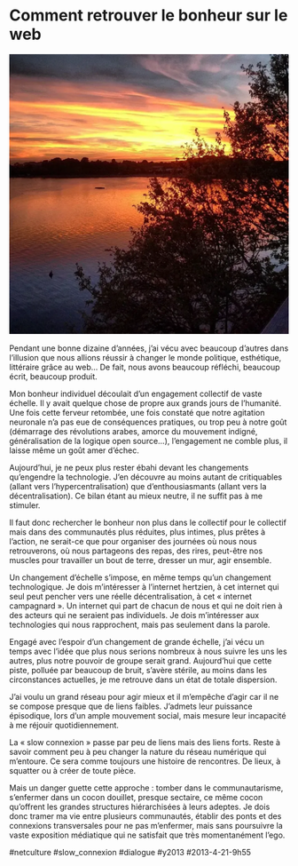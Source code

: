 # Comment retrouver le bonheur sur le web

![](_i/9ec3e016a78e11e2ab5722000aa821d3_71.webp)

Pendant une bonne dizaine d’années, j’ai vécu avec beaucoup d’autres dans l’illusion que nous allions réussir à changer le monde politique, esthétique, littéraire grâce au web… De fait, nous avons beaucoup réfléchi, beaucoup écrit, beaucoup produit.

Mon bonheur individuel découlait d’un engagement collectif de vaste échelle. Il y avait quelque chose de propre aux grands jours de l’humanité. Une fois cette ferveur retombée, une fois constaté que notre agitation neuronale n’a pas eue de conséquences pratiques, ou trop peu à notre goût (démarrage des révolutions arabes, amorce du mouvement indigné, généralisation de la logique open source…), l’engagement ne comble plus, il laisse même un goût amer d’échec.

Aujourd’hui, je ne peux plus rester ébahi devant les changements qu’engendre la technologie. J’en découvre au moins autant de critiquables (allant vers l’hypercentralisation) que d’enthousiasmants (allant vers la décentralisation). Ce bilan étant au mieux neutre, il ne suffit pas à me stimuler.

Il faut donc rechercher le bonheur non plus dans le collectif pour le collectif mais dans des communautés plus réduites, plus intimes, plus prêtes à l’action, ne serait-ce que pour organiser des journées où nous nous retrouverons, où nous partageons des repas, des rires, peut-être nos muscles pour travailler un bout de terre, dresser un mur, agir ensemble.

Un changement d’échelle s’impose, en même temps qu’un changement technologique. Je dois m’intéresser à l’internet hertzien, à cet internet qui seul peut pencher vers une réelle décentralisation, à cet « internet campagnard ». Un internet qui part de chacun de nous et qui ne doit rien à des acteurs qui ne seraient pas individuels. Je dois m’intéresser aux technologies qui nous rapprochent, mais pas seulement dans la parole.

Engagé avec l’espoir d’un changement de grande échelle, j’ai vécu un temps avec l’idée que plus nous serions nombreux à nous suivre les uns les autres, plus notre pouvoir de groupe serait grand. Aujourd’hui que cette piste, polluée par beaucoup de bruit, s’avère stérile, au moins dans les circonstances actuelles, je me retrouve dans un état de totale dispersion.

J’ai voulu un grand réseau pour agir mieux et il m’empêche d’agir car il ne se compose presque que de liens faibles. J’admets leur puissance épisodique, lors d’un ample mouvement social, mais mesure leur incapacité à me réjouir quotidiennement.

La « slow connexion » passe par peu de liens mais des liens forts. Reste à savoir comment peu à peu changer la nature du réseau numérique qui m’entoure. Ce sera comme toujours une histoire de rencontres. De lieux, à squatter ou à créer de toute pièce.

Mais un danger guette cette approche : tomber dans le communautarisme, s’enfermer dans un cocon douillet, presque sectaire, ce même cocon qu’offrent les grandes structures hiérarchisées à leurs adeptes. Je dois donc tramer ma vie entre plusieurs communautés, établir des ponts et des connexions transversales pour ne pas m’enfermer, mais sans poursuivre la vaste exposition médiatique qui ne satisfait que très momentanément l’ego.

#netculture #slow_connexion #dialogue #y2013 #2013-4-21-9h55
